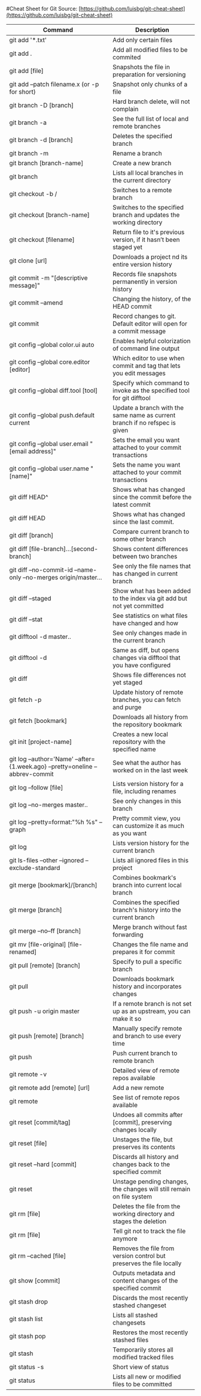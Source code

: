 #Cheat Sheet for Git
Source: [https://github.com/luisbg/git-cheat-sheet](https://github.com/luisbg/git-cheat-sheet)

Command|Description
--|--
git add '*.txt'|Add only certain files
git add .|Add all modified files to be commited
git add [file]|Snapshots the file in preparation for versioning
git add –patch filename.x (or -p for short)|Snapshot only chunks of a file
git branch -D [branch]|Hard branch delete, will not complain
git branch -a|See the full list of local and remote branches
git branch -d [branch]|Deletes the specified branch
git branch -m <oldname> <newname>|Rename a branch
git branch [branch-name]|Create a new branch
git branch|Lists all local branches in the current directory
git checkout -b <name> <remote>/<branch>|Switches to a remote branch
git checkout [branch-name]|Switches to the specified branch and updates the working directory
git checkout [filename]|Return file to it's previous version, if it hasn’t been staged yet
git clone [url]|Downloads a project nd its entire version history
git commit -m "[descriptive message]"|Records file snapshots permanently in version history
git commit –amend|Changing the history, of the HEAD commit
git commit|Record changes to git. Default editor will open for a commit message
git config –global color.ui auto|Enables helpful colorization of command line output
git config –global core.editor [editor]|Which editor to use when commit and tag that lets you edit messages
git config –global diff.tool [tool]|Specify which command to invoke as the specified tool for git difftool
git config –global push.default current|Update a branch with the same name as current branch if no refspec is given
git config –global user.email "[email address]"|Sets the email you want attached to your commit transactions
git config –global user.name "[name]"|Sets the name you want attached to your commit transactions
git diff HEAD^|Shows what has changed since the commit before the latest commit
git diff HEAD|Shows what has changed since the last commit.
git diff [branch]|Compare current branch to some other branch
git diff [file-branch]…[second-branch]|Shows content differences between two branches
git diff –no-commit-id –name-only –no-merges origin/master…|See only the file names that has changed in current branch
git diff –staged|Show what has been added to the index via git add but not yet committed
git diff –stat|See statistics on what files have changed and how
git difftool -d master..|See only changes made in the current branch
git difftool -d|Same as diff, but opens changes via difftool that you have configured
git diff|Shows file differences not yet staged
git fetch -p|Update history of remote branches, you can fetch and purge
git fetch [bookmark]|Downloads all history from the repository bookmark
git init [project-name]|Creates a new local repository with the specified name
git log –author='Name' –after={1.week.ago} –pretty=oneline –abbrev-commit|See what the author has worked on in the last week
git log –follow [file]|Lists version history for a file, including renames
git log –no-merges master..|See only changes in this branch
git log –pretty=format:"%h %s" –graph|Pretty commit view, you can customize it as much as you want
git log|Lists version history for the current branch
git ls-files –other –ignored –exclude-standard|Lists all ignored files in this project
git merge [bookmark]/[branch]|Combines bookmark's branch into current local branch
git merge [branch]|Combines the specified branch's history into the current branch
git merge –no–ff [branch]|Merge branch without fast forwarding
git mv [file-original] [file-renamed]|Changes the file name and prepares it for commit
git pull [remote] [branch]|Specify to pull a specific branch
git pull|Downloads bookmark history and incorporates changes
git push -u origin master|If a remote branch is not set up as an upstream, you can make it so
git push [remote] [branch]|Manually specify remote and branch to use every time
git push|Push current branch to remote branch
git remote -v|Detailed view of remote repos available
git remote add [remote] [url]|Add a new remote
git remote|See list of remote repos available
git reset [commit/tag]|Undoes all commits after [commit], preserving changes locally
git reset [file]|Unstages the file, but preserves its contents
git reset –hard [commit]|Discards all history and changes back to the specified commit
git reset|Unstage pending changes, the changes will still remain on file system
git rm [file]|Deletes the file from the working directory and stages the deletion
git rm [file]|Tell git not to track the file anymore
git rm –cached [file]|Removes the file from version control but preserves the file locally
git show [commit]|Outputs metadata and content changes of the specified commit
git stash drop|Discards the most recently stashed changeset
git stash list|Lists all stashed changesets
git stash pop|Restores the most recently stashed files
git stash|Temporarily stores all modified tracked files
git status -s|Short view of status
git status|Lists all new or modified files to be committed
